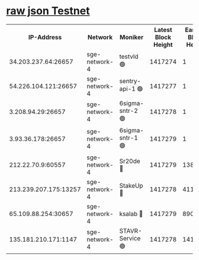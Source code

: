 
[raw json Testnet](https://rpc-check.sget.stavr.tech/sget/rpc-sget-result.json)
=


<table><tr><th>IP-Address</th><th>Network</th><th>Moniker</th><th>Latest Block Height</th><th>Earliest Block Height</th><th>Catching Up</th><th>Tx Index</th><th>Voting Power</th><th>Scan Time</th></tr><tr><td>34.203.237.64:26657</td><td>sge-network-4</td><td>testvld 🟢</td><td>1417274</td><td>1</td><td>False</td><td>on</td><td>0</td><td>2024-02-04T17:11:53.675047341UTC</td></tr><tr><td>54.226.104.121:26657</td><td>sge-network-4</td><td>sentry-api-1 🟢</td><td>1417277</td><td>1</td><td>False</td><td>on</td><td>0</td><td>2024-02-04T17:12:08.620411369UTC</td></tr><tr><td>3.208.94.29:26657</td><td>sge-network-4</td><td>6sigma-sntr-2 🟢</td><td>1417278</td><td>1</td><td>False</td><td>on</td><td>0</td><td>2024-02-04T17:12:18.750552849UTC</td></tr><tr><td>3.93.36.178:26657</td><td>sge-network-4</td><td>6sigma-sntr-1 🟢</td><td>1417279</td><td>1</td><td>False</td><td>on</td><td>0</td><td>2024-02-04T17:12:21.438978091UTC</td></tr><tr><td>212.22.70.9:60557</td><td>sge-network-4</td><td>Sr20de 🔴</td><td>1417279</td><td>138001</td><td>False</td><td>on</td><td>104</td><td>2024-02-04T17:12:24.320110328UTC</td></tr><tr><td>213.239.207.175:13257</td><td>sge-network-4</td><td>StakeUp 🔴</td><td>1417278</td><td>411001</td><td>False</td><td>off</td><td>100</td><td>2024-02-04T17:12:17.710953148UTC</td></tr><tr><td>65.109.88.254:30657</td><td>sge-network-4</td><td>ksalab 🔴</td><td>1417279</td><td>890001</td><td>False</td><td>off</td><td>1718</td><td>2024-02-04T17:12:21.828311952UTC</td></tr><tr><td>135.181.210.171:1147</td><td>sge-network-4</td><td>STAVR-Service 🟢</td><td>1417278</td><td>1416001</td><td>False</td><td>on</td><td>0</td><td>2024-02-04T17:12:18.065860020UTC</td></tr></table>
